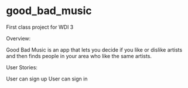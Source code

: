 good_bad_music
==============

First class project for WDI 3

Overview:

Good Bad Music is an app that lets you decide if you like or dislike artists and then finds people in your area who like the same artists.


User Stories:

User can sign up
User can sign in

